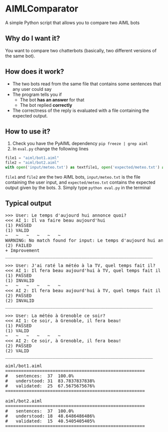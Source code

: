 # AIMLComparator
A simple Python script that allows you to compare two AIML bots

## Why do I want it?
You want to compare two chatterbots (basically, two different versions of the same bot).

## How does it work?
- The two bots read from the same file that contains some sentences that any user could say
- The program tells you if
    - The bot **has an answer** for that
    - The bot replied **correctly**
- The correctness of the reply is evaluated with a file containing the expected output.

## How to use it?
1. Check you have the PyAIML dependency ``pip freeze | grep aiml``
2. In ``eval.py`` change the following lines
```python
file1 = "aiml/bot1.aiml"
file2 = "aiml/bot2.aiml"
with open('input/meteo.txt') as textfile1, open('expected/meteo.txt') as textfile2:
```
``file1`` and ``file2`` are the two AIML bots, ``input/meteo.txt`` is the file containing the user input, and ``expected/meteo.txt`` contains the expected output given by the bots.
3. Simply type ``python eval.py`` in the terminal

## Typical output

<pre>
>>> User: Le temps d'aujourd hui annonce quoi?
<<< AI_1: Il va faire beau aujourd'hui
(1) PASSED
(1) VALID
~	~	~	~	~	~
WARNING: No match found for input: Le temps d'aujourd hui annonce quoi
(2) FAILED
+ Improvement
________________________________________________________

>>> User: J'ai raté la météo à la TV, quel temps fait il?
<<< AI_1: Il fera beau aujourd'hui à TV, quel temps fait il
(1) PASSED
(1) INVALID
~	~	~	~	~	~
<<< AI_2: Il fera beau aujourd'hui à TV, quel temps fait il
(2) PASSED
(2) INVALID
________________________________________________________

>>> User: La météo à Grenoble ce soir?
<<< AI_1: Ce soir, à Grenoble, il fera beau!
(1) PASSED
(1) VALID
~	~	~	~	~	~
<<< AI_2: Ce soir, à Grenoble, il fera beau!
(2) PASSED
(2) VALID
________________________________________________________

aiml/bot1.aiml
=====================================================
#	sentences: 	37	100.0%
#	understood:	31	83.7837837838%
#	validated: 	25	67.5675675676%
=====================================================

aiml/bot2.aiml
=====================================================
#	sentences: 	37	100.0%
#	understood:	18	48.6486486486%
#	validated: 	15	40.5405405405%
=====================================================
</pre>
